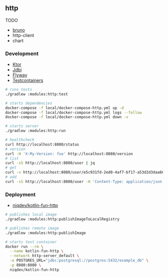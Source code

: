 ## http

TODO
* [bruno](https://www.usebruno.com)
* http-client
* chart

### Development

* [Ktor](https://ktor.io/docs)
* [Jdbi](https://jdbi.org)
* [Flyway](https://documentation.red-gate.com/fd)
* [Testcontainers](https://java.testcontainers.org)

```bash
# runs tests
./gradlew :modules:http:test

# starts dependencies
docker-compose -f local/docker-compose-http.yml up -d
docker-compose -f local/docker-compose-http.yml logs --follow
docker-compose -f local/docker-compose-http.yml down -v

# starts server
./gradlew :modules:http:run

# healthcheck
curl http://localhost:8080/status
# version
curl -H 'X-My-Version: foo' http://localhost:8080/version
# list
curl -sS http://localhost:8080/user | jq
# get
curl -v http://localhost:8080/user/e5c931fd-2ed0-4af7-bf17-a53d2d3daa66
# add
curl -sS http://localhost:8080/user -H 'Content-Type: application/json' --data '{"name":"foo","age":42}' | jq
```

### Deployment

* [niqdev/kotlin-fun-http](https://hub.docker.com/r/niqdev/kotlin-fun-http)

```bash
# publishes local image
./gradlew :modules:http:publishImageToLocalRegistry

# publishes remote image
./gradlew :modules:http:publishImage

# starts test container
docker run --rm \
  --name kotlin-fun-http \
  --network http-server_default \
  -e POSTGRES_URL="jdbc:postgresql://postgres:5432/example_db" \
  -p 8080:8080 \
  niqdev/kotlin-fun-http
```
